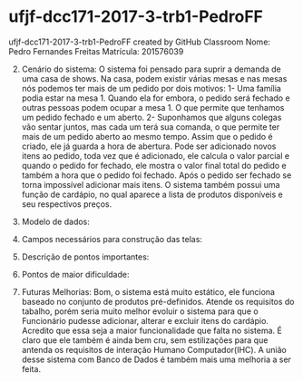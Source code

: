 # ufjf-dcc171-2017-3-trb1-PedroFF
ufjf-dcc171-2017-3-trb1-PedroFF created by GitHub Classroom
Nome: Pedro Fernandes Freitas 
Matrícula: 201576039

2. Cenário do sistema:
  O sistema foi pensado para suprir a demanda de uma casa de shows. Na casa, podem existir várias mesas e nas mesas nós
podemos ter mais de um pedido por dois motivos: 1- Uma família podia estar na mesa 1. Quando ela for embora, o pedido será
fechado e outras pessoas podem ocupar a mesa 1. O que permite que tenhamos um pedido fechado e um aberto. 2- Suponhamos que
alguns colegas vão sentar juntos, mas cada um terá sua comanda, o que permite ter mais de um pedido aberto ao mesmo tempo.
  Assim que o pedido é criado, ele já guarda a hora de abertura. Pode ser adicionado novos itens ao pedido, toda vez que é
adicionado, ele calcula o valor parcial e quando o pedido for fechado, ele mostra o valor final total do pedido e também a hora 
que o pedido foi fechado. Após o pedido ser fechado se torna impossível adicionar mais itens.
  O sistema também possui uma função de cardápio, no qual aparece a lista de produtos disponíveis e seu respectivos preços.


3. Modelo de dados:
4. Campos necessários para construção das telas:
5. Descrição de pontos importantes:
6. Pontos de maior dificuldade:


7. Futuras Melhorias:
  Bom, o sistema está muito estático, ele funciona baseado no conjunto de produtos pré-definidos. Atende os requisitos do
tabalho, porém seria muito melhor evoluir o sistema para que o Funcionário pudesse adicionar, alterar e excluir itens do 
cardápio. Acredito que essa seja a maior funcionalidade que falta no sistema. É claro que ele também é ainda bem cru, sem
estilizações para que antenda os requisitos de interação Humano Computador(IHC). A união desse sistema com Banco de Dados é
também mais uma melhoria a ser feita.
